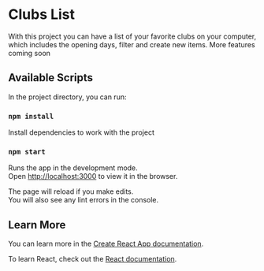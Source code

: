 # Clubs List

With this project you can have a list of your favorite clubs on your computer, which includes the opening days, filter and create new items. More features coming soon

## Available Scripts

In the project directory, you can run:

### `npm install`

Install dependencies to work with the project

### `npm start`

Runs the app in the development mode.\
Open [http://localhost:3000](http://localhost:3000) to view it in the browser.

The page will reload if you make edits.\
You will also see any lint errors in the console.

## Learn More

You can learn more in the [Create React App documentation](https://facebook.github.io/create-react-app/docs/getting-started).

To learn React, check out the [React documentation](https://reactjs.org/).

